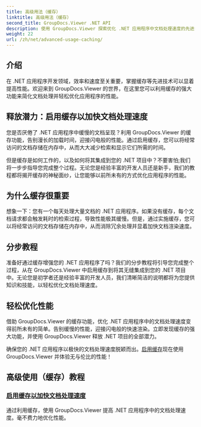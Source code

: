 ```yaml
---
title: 高级用法（缓存）
linktitle: 高级用法（缓存）
second_title: GroupDocs.Viewer .NET API
description: 使用 GroupDocs.Viewer 探索优化 .NET 应用程序中文档处理速度的先进技术。立即了解如何启用缓存以获得更快的性能！
weight: 22
url: /zh/net/advanced-usage-caching/
---
```


## 介绍

在 .NET 应用程序开发领域，效率和速度至关重要，掌握缓存等先进技术可以显着提高性能。欢迎来到 GroupDocs.Viewer 的世界，在这里您可以利用缓存的强大功能来简化文档处理并轻松优化应用程序的性能。

## 释放潜力：启用缓存以加快文档处理速度

您是否厌倦了 .NET 应用程序中缓慢的文档呈现？利用 GroupDocs.Viewer 的缓存功能，告别漫长的加载时间，迎接闪电般的性能。通过启用缓存，您可以将经常访问的文档存储在内存中，从而大大减少检索和显示它们所需的时间。

但是缓存是如何工作的，以及如何将其集成到您的 .NET 项目中？不要害怕;我们将一步步指导您完成整个过程。无论您是经验丰富的开发人员还是新手，我们的教程都将揭开缓存的神秘面纱，让您能够以前所未有的方式优化应用程序的性能。

## 为什么缓存很重要

想象一下：您有一个每天处理大量文档的 .NET 应用程序。如果没有缓存，每个文档请求都会触发耗时的检索过程，导致性能极其缓慢。但是，通过实施缓存，您可以将经常访问的文档存储在内存中，从而消除冗余处理并显着加快文档渲染速度。

## 分步教程

准备好通过缓存增强您的 .NET 应用程序了吗？我们的分步教程将引导您完成整个过程，从在 GroupDocs.Viewer 中启用缓存到将其无缝集成到您的 .NET 项目中。无论您是初学者还是经验丰富的开发人员，我们清晰简洁的说明都将为您提供知识和技能，以轻松优化文档处理速度。

## 轻松优化性能

借助 GroupDocs.Viewer 的缓存功能，优化 .NET 应用程序中的文档处理速度变得前所未有的简单。告别缓慢的性能，迎接闪电般的快速渲染。立即发现缓存的强大功能，并使用 GroupDocs.Viewer 释放 .NET 项目的全部潜力。

确保您的 .NET 应用程序以极快的文档处理速度脱颖而出。[启用缓存](./enable-caching/)现在使用 GroupDocs.Viewer 并体验无与伦比的性能！

## 高级使用（缓存）教程
### [启用缓存以加快文档处理速度](./enable-caching/)
通过利用缓存，使用 GroupDocs.Viewer 提高 .NET 应用程序中的文档处理速度。毫不费力地优化性能。